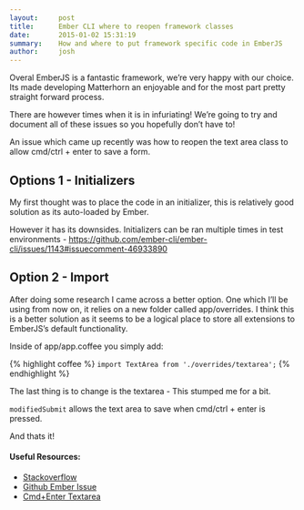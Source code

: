 ```yaml
---
layout:     post
title:      Ember CLI where to reopen framework classes
date:       2015-01-02 15:31:19
summary:    How and where to put framework specific code in EmberJS
author:     josh
---
```


Overal EmberJS is a fantastic framework, we’re very happy with our choice. Its made developing Matterhorn an enjoyable and for the most part pretty straight forward process.

There are however times when it is in infuriating! We’re going to try and document all of these issues so you hopefully don’t have to!

An issue which came up recently was how to reopen the text area class to allow cmd/ctrl + enter to save a form.

## Options 1 - Initializers
My first thought was to place the code in an initializer, this is relatively good solution as its auto-loaded by Ember. 

<script src="https://gist.github.com/onlymejosh/9e7adcb2e73f95a08a2e.js"></script>

However it has its downsides. Initializers can be ran multiple times in test environments - https://github.com/ember-cli/ember-cli/issues/1143#issuecomment-46933890

## Option 2 - Import
After doing some research I came across a better option. One which I’ll be using from now on, it relies on a new folder called app/overrides. I think this is a better solution as it seems to be a logical place to store all extensions to EmberJS’s default functionality. 

<script src="https://gist.github.com/onlymejosh/6c2ca6ef7d65e55b6865.js"></script>

Inside of app/app.coffee you simply add:

{% highlight coffee %}
`import TextArea from './overrides/textarea';`
{% endhighlight %}

The last thing is to change is the textarea - This stumped me for a bit.

<script src="https://gist.github.com/onlymejosh/0fa6a4ea2d35589212e2.js"></script>

```modifiedSubmit``` allows the text area to save when cmd/ctrl + enter is pressed.

And thats it!

#### Useful Resources:
* [Stackoverflow](http://stackoverflow.com/questions/27154886/ember-cli-where-to-reopen-framework-classes)
* [Github Ember Issue](https://github.com/ember-cli/ember-cli/issues/1143#issuecomment-46933890)
* [Cmd+Enter Textarea](https://medium.com/the-ember-way/submit-an-ember-textarea-with-command-or-ctrl-enter-a933b4325b3b)







